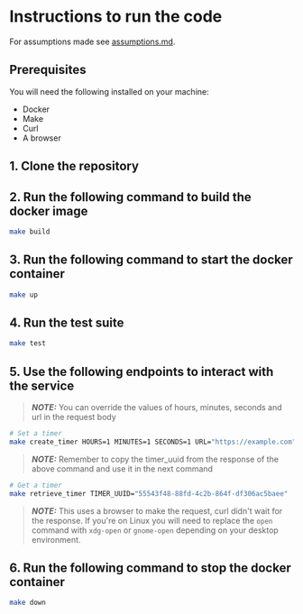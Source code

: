 # Instructions to run the code
For assumptions made see [assumptions.md](docs/assumptions.md).

## Prerequisites
You will need the following installed on your machine:
- Docker
- Make
- Curl
- A browser

## 1. Clone the repository

## 2. Run the following command to build the docker image
```bash
make build
```

## 3. Run the following command to start the docker container
```bash
make up
```

## 4. Run the test suite
```bash
make test
```

## 5. Use the following endpoints to interact with the service
> **_NOTE:_**  You can override the values of hours, minutes, seconds and url in the request body
```bash
# Set a timer
make create_timer HOURS=1 MINUTES=1 SECONDS=1 URL="https://example.com"
```
> **_NOTE:_**  Remember to copy the timer_uuid from the response of the above command and use it in the next command

```bash
# Get a timer
make retrieve_timer TIMER_UUID="55543f48-88fd-4c2b-864f-df306ac5baee"
```
> **_NOTE:_**  This uses a browser to make the request, curl didn't wait for the response. If you're on Linux you will need to replace the `open` command with `xdg-open` or `gnome-open` depending on your desktop environment.


## 6. Run the following command to stop the docker container
```bash
make down
```
